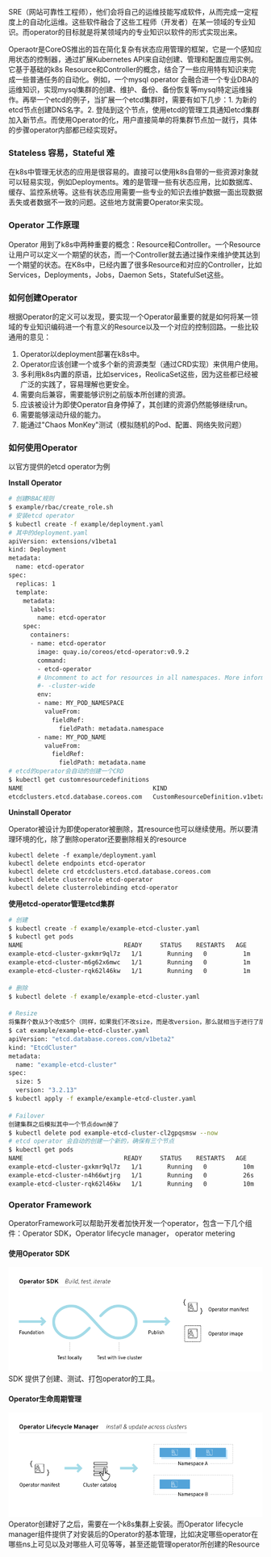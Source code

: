 SRE（网站可靠性工程师），他们会将自己的运维技能写成软件，从而完成一定程度上的自动化运维。这些软件融合了这些工程师（开发者）在某一领域的专业知识。而operator的目标就是将某领域内的专业知识以软件的形式实现出来。

Operaotr是CoreOS推出的旨在简化复杂有状态应用管理的框架，它是一个感知应用状态的控制器，通过扩展Kubernetes API来自动创建、管理和配置应用实例。它基于基础的k8s Resource和Controller的概念，结合了一些应用特有知识来完成一些普通任务的自动化。例如，一个mysql operator 会融合进一个专业DBA的运维知识，实现mysql集群的创建、维护、备份、备份恢复等mysql特定运维操作。再举一个etcd的例子，当扩展一个etcd集群时，需要有如下几步：1. 为新的etcd节点创建DNS名字。2. 登陆到这个节点，使用etcd的管理工具通知etcd集群加入新节点。而使用Operator的化，用户直接简单的将集群节点加一就行，具体的步骤operator内部都已经实现好。

### Stateless 容易，Stateful 难
在k8s中管理无状态的应用是很容易的。直接可以使用k8s自带的一些资源对象就可以轻易实现，例如Deployments。难的是管理一些有状态应用，比如数据库、缓存、监控系统等。这些有状态应用需要一些专业的知识去维护数据一面出现数据丢失或者数据不一致的问题。这些地方就需要Operator来实现。

### Operator 工作原理
Operator 用到了k8s中两种重要的概念：Resource和Controller。一个Resource让用户可以定义一个期望的状态，而一个Controller就去通过操作来维护使其达到一个期望的状态。在K8s中，已经内置了很多Resource和对应的Controller，比如Services，Deployments，Jobs，Daemon Sets，StatefulSet这些。

### 如何创建Operator
根据Operator的定义可以发现，要实现一个Operator最重要的就是如何将某一领域的专业知识编码进一个有意义的Resource以及一个对应的控制回路。一些比较通用的意见：
1. Operator以deployment部署在k8s中。
2. Operator应该创建一个或多个新的资源类型（通过CRD实现）来供用户使用。
3. 多利用k8s内置的原语，比如services，ReolicaSet这些，因为这些都已经被广泛的实践了，容易理解也更安全。
4. 需要向后兼容，需要能够识别之前版本所创建的资源。
5. 应该被设计为即使Operator自身停掉了，其创建的资源仍然能够继续run。
6. 需要能够滚动升级的能力。
7. 能通过"Chaos MonKey"测试（模拟随机的Pod、配置、网络失败问题）

### 如何使用Operator
以官方提供的etcd operator为例

**Install Operator**
```bash
# 创建RBAC规则
$ example/rbac/create_role.sh
# 安装etcd operator
$ kubectl create -f example/deployment.yaml
# 其中的deployment.yaml
apiVersion: extensions/v1beta1
kind: Deployment
metadata:
  name: etcd-operator
spec:
  replicas: 1
  template:
    metadata:
      labels:
        name: etcd-operator
    spec:
      containers:
      - name: etcd-operator
        image: quay.io/coreos/etcd-operator:v0.9.2
        command:
        - etcd-operator
        # Uncomment to act for resources in all namespaces. More information in doc/clusterwide.md
        #- -cluster-wide
        env:
        - name: MY_POD_NAMESPACE
          valueFrom:
            fieldRef:
              fieldPath: metadata.namespace
        - name: MY_POD_NAME
          valueFrom:
            fieldRef:
              fieldPath: metadata.name
# etcd的operator会自动的创建一个CRD
$ kubectl get customresourcedefinitions
NAME                                    KIND
etcdclusters.etcd.database.coreos.com   CustomResourceDefinition.v1beta1.apiextensions.k8s.io
```
**Uninstall Operator**

Operator被设计为即使operator被删除，其resource也可以继续使用。所以要清理环境的化，除了删除operator还要删除相关的resource
```
kubectl delete -f example/deployment.yaml
kubectl delete endpoints etcd-operator
kubectl delete crd etcdclusters.etcd.database.coreos.com
kubectl delete clusterrole etcd-operator
kubectl delete clusterrolebinding etcd-operator
```

**使用etcd-operator管理etcd集群**
```bash
# 创建
$ kubectl create -f example/example-etcd-cluster.yaml
$ kubectl get pods
NAME                            READY     STATUS    RESTARTS   AGE
example-etcd-cluster-gxkmr9ql7z   1/1       Running   0          1m
example-etcd-cluster-m6g62x6mwc   1/1       Running   0          1m
example-etcd-cluster-rqk62l46kw   1/1       Running   0          1m

# 删除
$ kubectl delete -f example/example-etcd-cluster.yaml

# Resize
将集群个数从3个改成5个（同样，如果我们不改size，而是改version，那么就相当于进行了版本升级操作，而etcd-operator会很好的处理。
$ cat example/example-etcd-cluster.yaml
apiVersion: "etcd.database.coreos.com/v1beta2"
kind: "EtcdCluster"
metadata:
  name: "example-etcd-cluster"
spec:
  size: 5
  version: "3.2.13"
$ kubectl apply -f example/example-etcd-cluster.yaml

# Failover
创建集群之后模拟其中一个节点down掉了
$ kubectl delete pod example-etcd-cluster-cl2gpqsmsw --now
# etcd operator 会自动的创建一个新的，确保有三个节点
$ kubectl get pods
NAME                            READY     STATUS    RESTARTS   AGE
example-etcd-cluster-gxkmr9ql7z   1/1       Running   0          10m
example-etcd-cluster-n4h66wtjrg   1/1       Running   0          26s
example-etcd-cluster-rqk62l46kw   1/1       Running   0          10m
```

### Operator Framework
OperatorFramework可以帮助开发者加快开发一个operator，包含一下几个组件：Operator SDK，Operator lifecycle manager， operator metering

#### 使用Operator SDK
![coreos-operator-build-only](../images/coreos-operator-build-only.png)
SDK 提供了创建、测试、打包operator的工具。

#### Operator生命周期管理
![coreos-operator-run-only](../images/coreos-operator-run-only.png)
Operator创建好了之后，需要在一个k8s集群上安装。而Operator lifecycle manager组件提供了对安装后的Operator的基本管理，比如决定哪些operator在哪些ns上可见以及对哪些人可见等等，甚至还能管理operator所创建的Resource
